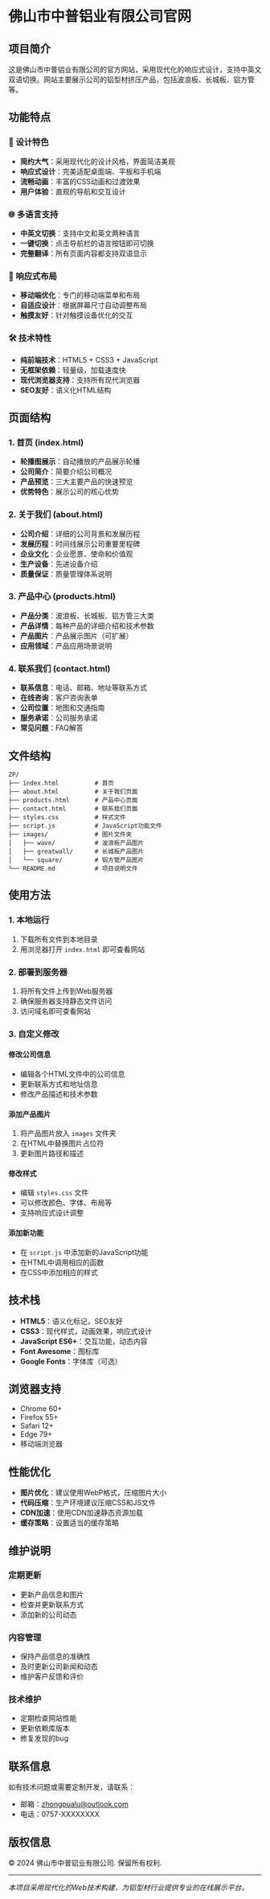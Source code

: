 # 佛山市中普铝业有限公司官网

## 项目简介

这是佛山市中普铝业有限公司的官方网站，采用现代化的响应式设计，支持中英文双语切换。网站主要展示公司的铝型材挤压产品，包括波浪板、长城板、铝方管等。

## 功能特点

### 🎨 设计特色
- **简约大气**：采用现代化的设计风格，界面简洁美观
- **响应式设计**：完美适配桌面端、平板和手机端
- **流畅动画**：丰富的CSS动画和过渡效果
- **用户体验**：直观的导航和交互设计

### 🌐 多语言支持
- **中英文切换**：支持中文和英文两种语言
- **一键切换**：点击导航栏的语言按钮即可切换
- **完整翻译**：所有页面内容都支持双语显示

### 📱 响应式布局
- **移动端优化**：专门的移动端菜单和布局
- **自适应设计**：根据屏幕尺寸自动调整布局
- **触摸友好**：针对触摸设备优化的交互

### 🛠️ 技术特性
- **纯前端技术**：HTML5 + CSS3 + JavaScript
- **无框架依赖**：轻量级，加载速度快
- **现代浏览器支持**：支持所有现代浏览器
- **SEO友好**：语义化HTML结构

## 页面结构

### 1. 首页 (index.html)
- **轮播图展示**：自动播放的产品展示轮播
- **公司简介**：简要介绍公司概况
- **产品预览**：三大主要产品的快速预览
- **优势特色**：展示公司的核心优势

### 2. 关于我们 (about.html)
- **公司介绍**：详细的公司背景和发展历程
- **发展历程**：时间线展示公司重要里程碑
- **企业文化**：企业愿景、使命和价值观
- **生产设备**：先进设备介绍
- **质量保证**：质量管理体系说明

### 3. 产品中心 (products.html)
- **产品分类**：波浪板、长城板、铝方管三大类
- **产品详情**：每种产品的详细介绍和技术参数
- **产品图片**：产品展示图片（可扩展）
- **应用领域**：产品应用场景说明

### 4. 联系我们 (contact.html)
- **联系信息**：电话、邮箱、地址等联系方式
- **在线咨询**：客户咨询表单
- **公司位置**：地图和交通指南
- **服务承诺**：公司服务承诺
- **常见问题**：FAQ解答

## 文件结构

```
ZP/
├── index.html          # 首页
├── about.html          # 关于我们页面
├── products.html       # 产品中心页面
├── contact.html        # 联系我们页面
├── styles.css          # 样式文件
├── script.js           # JavaScript功能文件
├── images/             # 图片文件夹
│   ├── wave/           # 波浪板产品图片
│   ├── greatwall/      # 长城板产品图片
│   └── square/         # 铝方管产品图片
└── README.md           # 项目说明文件
```

## 使用方法

### 1. 本地运行
1. 下载所有文件到本地目录
2. 用浏览器打开 `index.html` 即可查看网站

### 2. 部署到服务器
1. 将所有文件上传到Web服务器
2. 确保服务器支持静态文件访问
3. 访问域名即可查看网站

### 3. 自定义修改

#### 修改公司信息
- 编辑各个HTML文件中的公司信息
- 更新联系方式和地址信息
- 修改产品描述和技术参数

#### 添加产品图片
1. 将产品图片放入 `images` 文件夹
2. 在HTML中替换图片占位符
3. 更新图片路径和描述

#### 修改样式
- 编辑 `styles.css` 文件
- 可以修改颜色、字体、布局等
- 支持响应式设计调整

#### 添加新功能
- 在 `script.js` 中添加新的JavaScript功能
- 在HTML中调用相应的函数
- 在CSS中添加相应的样式

## 技术栈

- **HTML5**：语义化标记，SEO友好
- **CSS3**：现代样式，动画效果，响应式设计
- **JavaScript ES6+**：交互功能，动态内容
- **Font Awesome**：图标库
- **Google Fonts**：字体库（可选）

## 浏览器支持

- Chrome 60+
- Firefox 55+
- Safari 12+
- Edge 79+
- 移动端浏览器

## 性能优化

- **图片优化**：建议使用WebP格式，压缩图片大小
- **代码压缩**：生产环境建议压缩CSS和JS文件
- **CDN加速**：使用CDN加速静态资源加载
- **缓存策略**：设置适当的缓存策略

## 维护说明

### 定期更新
- 更新产品信息和图片
- 检查并更新联系方式
- 添加新的公司动态

### 内容管理
- 保持产品信息的准确性
- 及时更新公司新闻和动态
- 维护客户反馈和评价

### 技术维护
- 定期检查网站性能
- 更新依赖库版本
- 修复发现的bug

## 联系信息

如有技术问题或需要定制开发，请联系：
- 邮箱：zhongpualu@outlook.com
- 电话：0757-XXXXXXXX

## 版权信息

© 2024 佛山市中普铝业有限公司. 保留所有权利.

---

*本项目采用现代化的Web技术构建，为铝型材行业提供专业的在线展示平台。* 